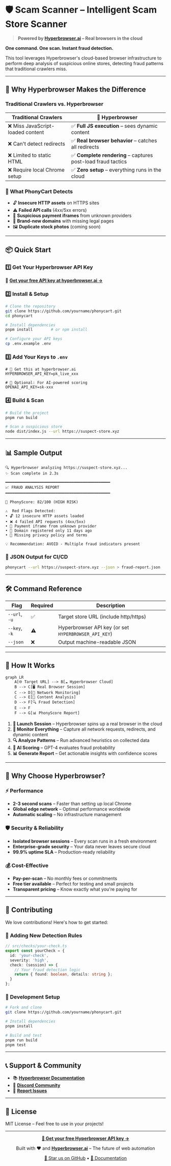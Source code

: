 # 🛡️ Scam Scanner – Intelligent Scam Store Scanner

> **Powered by [Hyperbrowser.ai](https://hyperbrowser.ai) – Real browsers in the cloud**

**One command. One scan. Instant fraud detection.**

This tool leverages Hyperbrowser's cloud-based browser infrastructure to perform deep analysis of suspicious online stores, detecting fraud patterns that traditional crawlers miss.

---

## 🚀 **Why Hyperbrowser Makes the Difference**

### Traditional Crawlers vs. Hyperbrowser
| Traditional Crawlers | 🌟 **Hyperbrowser** |
|---------------------|---------------------|
| ❌ Miss JavaScript-loaded content | ✅ **Full JS execution** – sees dynamic content |
| ❌ Can't detect redirects | ✅ **Real browser behavior** – catches all redirects |
| ❌ Limited to static HTML | ✅ **Complete rendering** – captures post-load fraud tactics |
| ❌ Require local Chrome setup | ✅ **Zero setup** – everything runs in the cloud |

### 🎯 **What PhonyCart Detects**
- 🔓 **Insecure HTTP assets** on HTTPS sites
- ⚠️ **Failed API calls** (4xx/5xx errors)
- 🏦 **Suspicious payment iframes** from unknown providers
- 📅 **Brand-new domains** with missing legal pages
- 🖼️ **Duplicate stock photos** (coming soon)

---

## 📦 **Quick Start**

### 1️⃣ **Get Your Hyperbrowser API Key**
🔑 **[Get your free API key at hyperbrowser.ai →](https://hyperbrowser.ai)**

### 2️⃣ **Install & Setup**
```bash
# Clone the repository
git clone https://github.com/yourname/phonycart.git
cd phonycart

# Install dependencies
pnpm install        # or npm install

# Configure your API keys
cp .env.example .env
```

### 3️⃣ **Add Your Keys to `.env`**
```env
# 🔑 Get this at hyperbrowser.ai
HYPERBROWSER_API_KEY=pk_live_xxx

# 🤖 Optional: For AI-powered scoring
OPENAI_API_KEY=sk-xxx
```

### 4️⃣ **Build & Scan**
```bash
# Build the project
pnpm run build

# Scan a suspicious store
node dist/index.js --url https://suspect-store.xyz
```

---

## 📊 **Sample Output**

```
🔍 Hyperbrowser analyzing https://suspect-store.xyz...
✨ Scan complete in 2.3s

━━━━━━━━━━━━━━━━━━━━━━━━━━━━━━━━━━━━━━━━━━━━━━
📈 FRAUD ANALYSIS REPORT
━━━━━━━━━━━━━━━━━━━━━━━━━━━━━━━━━━━━━━━━━━━━━━

🚨 PhonyScore: 82/100 (HIGH RISK)

⚠️  Red Flags Detected:
• 🔓 12 insecure HTTP assets loaded
• ❌ 4 failed API requests (4xx/5xx)
• 🏦 Payment iframe from unknown provider
• 📅 Domain registered only 11 days ago
• 📄 Missing privacy policy and terms

💡 Recommendation: AVOID - Multiple fraud indicators present
```

### 🤖 **JSON Output for CI/CD**
```bash
phonycart --url https://suspect-store.xyz --json > fraud-report.json
```

---

## 🛠️ **Command Reference**

| Flag | Required | Description |
|------|----------|-------------|
| `--url`, `-u` | ✅ | Target store URL (include http/https) |
| `--key`, `-k` | ⚠️ | Hyperbrowser API key (or set `HYPERBROWSER_API_KEY`) |
| `--json` | ❌ | Output machine-readable JSON |

---

## 🔬 **How It Works**

```mermaid
graph LR
    A[🌐 Target URL] --> B[☁️ Hyperbrowser Cloud]
    B --> C[🖥️ Real Browser Session]
    C --> D[📡 Network Monitoring]
    C --> E[🎯 Content Analysis]
    D --> F[🔍 Fraud Detection]
    E --> F
    F --> G[📊 PhonyScore Report]
```

1. **🚀 Launch Session** – Hyperbrowser spins up a real browser in the cloud
2. **📡 Monitor Everything** – Capture all network requests, redirects, and dynamic content
3. **🔍 Analyze Patterns** – Run advanced heuristics on collected data
4. **🤖 AI Scoring** – GPT-4 evaluates fraud probability
5. **📊 Generate Report** – Get actionable insights with confidence scores

---

## 🌟 **Why Choose Hyperbrowser?**

### ⚡ **Performance**
- **2-3 second scans** – Faster than setting up local Chrome
- **Global edge network** – Optimal performance worldwide
- **Automatic scaling** – No infrastructure management

### 🛡️ **Security & Reliability**
- **Isolated browser sessions** – Every scan runs in a fresh environment
- **Enterprise-grade security** – Your data never leaves secure cloud
- **99.9% uptime SLA** – Production-ready reliability

### 💰 **Cost-Effective**
- **Pay-per-scan** – No monthly fees or commitments
- **Free tier available** – Perfect for testing and small projects
- **Transparent pricing** – Know exactly what you're paying for

---

## 🤝 **Contributing**

We love contributions! Here's how to get started:

### 🔧 **Adding New Detection Rules**
```typescript
// src/checks/your-check.ts
export const yourCheck = {
  id: 'your-check',
  severity: 'high',
  check: (session) => {
    // Your fraud detection logic
    return { found: boolean, details: string };
  }
};
```

### 🚀 **Development Setup**
```bash
# Fork and clone
git clone https://github.com/yourname/phonycart.git

# Install dependencies
pnpm install

# Build and test
pnpm run build
pnpm test
```

---

## 📞 **Support & Community**

- 📚 **[Hyperbrowser Documentation](https://docs.hyperbrowser.ai)**
- 💬 **[Discord Community](https://discord.gg/zsYzsgVRjh)**
- 🐛 **[Report Issues](https://github.com/hyperbrowserai/examples)**

---

## 📄 **License**

MIT License – Feel free to use in your projects!

---

<div align="center">


**[🔑 Get your free Hyperbrowser API key →](https://hyperbrowser.ai)**

Built with ❤️ and **[Hyperbrowser.ai](https://hyperbrowser.ai)** – The future of web automation

[🌟 Star us on GitHub](https://github.com/hyperbrowserai/) • [📖 Documentation](https://docs.hyperbrowser.ai) 

</div>
